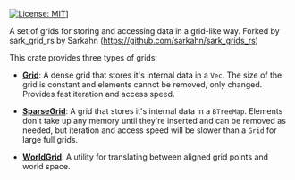 [![License: MIT](https://img.shields.io/badge/License-MIT-yellow.svg)](https://opensource.org/licenses/MIT)]

A set of grids for storing and accessing data in a grid-like way.
Forked by sark_grid_rs by Sarkahn (https://github.com/sarkahn/sark_grids_rs)

This crate provides three types of grids:

- **[Grid](src/grid.rs)**: A dense grid that stores it's internal data in a `Vec`. The size of the grid is constant
and elements cannot be removed, only changed. Provides fast iteration and access speed.

- **[SparseGrid](src/sparse_grid.rs)**: A grid that stores it's internal data in a `BTreeMap`. Elements don't take up any memory until
they're inserted and can be removed as needed, but iteration and access speed will be slower than a `Grid` for large full grids.

- **[WorldGrid](src/world_grid.rs)**: A utility for translating between aligned grid points and world space.